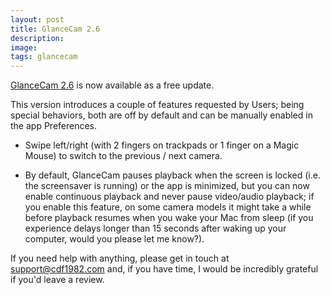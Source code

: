 ```yaml
---
layout: post
title: GlanceCam 2.6
description:
image:
tags: glancecam
---
```

[GlanceCam 2.6](https://itunes.apple.com/us/app/glancecam-ip-webcam-viewer/id1360797896?l=it&ls=1&mt=12) is now available as a free update.

This version introduces a couple of features requested by Users; being special behaviors, both are off by default and can be manually enabled in the app Preferences.

- Swipe left/right (with 2 fingers on trackpads or 1 finger on a Magic Mouse) to switch to the previous / next camera.

- By default, GlanceCam pauses playback when the screen is locked (i.e. the screensaver is running) or the app is minimized, but you can now enable continuous playback and never pause video/audio playback; if you enable this feature, on some camera models it might take a while before playback resumes when you wake your Mac from sleep (if you experience delays longer than 15 seconds after waking up your computer, would you please let me know?).

If you need help with anything, please get in touch at support@cdf1982.com and, if you have time, I would be incredibly grateful if you'd leave a review.